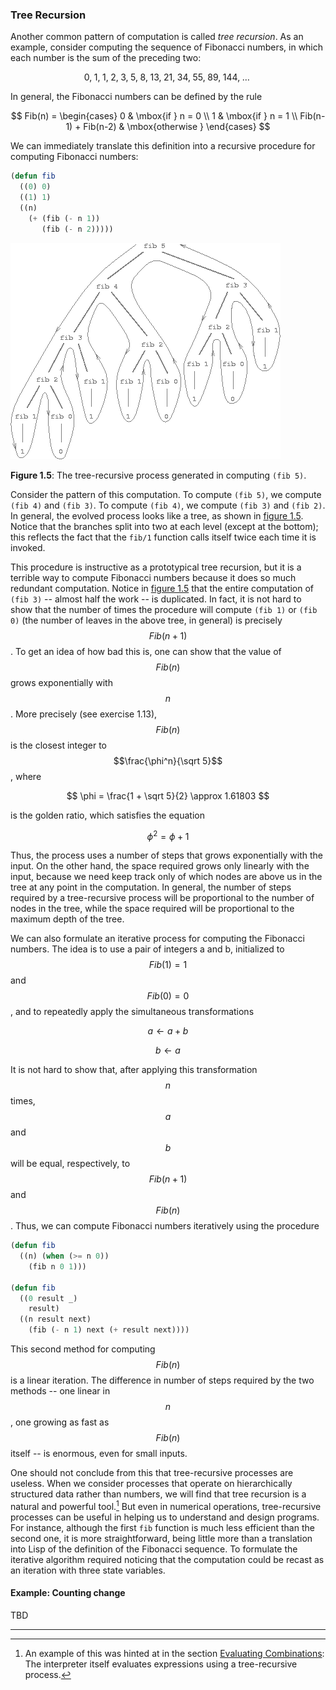 ### Tree Recursion

Another common pattern of computation is called *tree recursion*. As an example, consider computing the sequence of Fibonacci numbers, in which each number is the sum of the preceding two:

$$
0,\;1,\;1,\;2,\;3,\;5,\;8,\;13,\;21,\;34,\;55,\;89,\;144,\; \ldots\;
$$

In general, the Fibonacci numbers can be defined by the rule 
 
$$
Fib(n) =
\begin{cases}
0 & \mbox{if } n = 0 \\
1 & \mbox{if } n = 1  \\
Fib(n-1) + Fib(n-2) & \mbox{otherwise }
\end{cases}
$$

We can immediately translate this definition into a recursive procedure for computing Fibonacci numbers:
 
```lisp
(defun fib
  ((0) 0)
  ((1) 1)
  ((n)
    (+ (fib (- n 1))
       (fib (- n 2)))))
```

<a name="figure-5"></a>
![The tree-recursive process generated in computing (fib 5)](images/ch1-Z-G-13.png)

**Figure 1.5**:  The tree-recursive process generated in computing ``(fib 5)``.

Consider the pattern of this computation. To compute ``(fib 5)``, we compute ``(fib 4)`` and ``(fib 3)``. To compute ``(fib 4)``, we compute ``(fib 3)`` and ``(fib 2)``. In general, the evolved process looks like a tree, as shown in [figure 1.5](#figure-5). Notice that the branches split into two at each level (except at the bottom); this reflects the fact that the ``fib/1`` function calls itself twice each time it is invoked.

This procedure is instructive as a prototypical tree recursion, but it is a terrible way to compute Fibonacci numbers because it does so much redundant computation. Notice in [figure 1.5](#figure-5) that the entire computation of ``(fib 3)`` -- almost half the work -- is duplicated. In fact, it is not hard to show that the number of times the procedure will compute ``(fib 1)`` or ``(fib 0)`` (the number of leaves in the above tree, in general) is precisely $$Fib(n + 1)$$. To get an idea of how bad this is, one can show that the value of $$Fib(n)$$ grows exponentially with $$n$$. More precisely (see exercise 1.13), $$Fib(n)$$ is the closest integer to $$\frac{\phi^n}{\sqrt 5}$$, where

$$
\phi = \frac{1 + \sqrt 5}{2} \approx 1.61803
$$

is the golden ratio, which satisfies the equation

$$
\phi^2 = \phi + 1
$$

Thus, the process uses a number of steps that grows exponentially with the input. On the other hand, the space required grows only linearly with the input, because we need keep track only of which nodes are above us in the tree at any point in the computation. In general, the number of steps required by a tree-recursive process will be proportional to the number of nodes in the tree, while the space required will be proportional to the maximum depth of the tree.

We can also formulate an iterative process for computing the Fibonacci numbers. The idea is to use a pair of integers a and b, initialized to $$Fib(1) = 1$$ and $$Fib(0) = 0$$, and to repeatedly apply the simultaneous transformations 

$$a \gets a + b$$

$$b \gets a $$

It is not hard to show that, after applying this transformation $$n$$ times, $$a$$ and $$b$$ will be equal, respectively, to $$Fib(n + 1)$$ and $$Fib(n)$$. Thus, we can compute Fibonacci numbers iteratively using the procedure

```lisp
(defun fib
  ((n) (when (>= n 0))
    (fib n 0 1)))

(defun fib
  ((0 result _)
    result)
  ((n result next)
    (fib (- n 1) next (+ result next))))
```

This second method for computing $$Fib(n)$$ is a linear iteration. The difference in number of steps required by the two methods -- one linear in $$n$$, one growing as fast as $$Fib(n)$$ itself -- is enormous, even for small inputs.

One should not conclude from this that tree-recursive processes are useless. When we consider processes that operate on hierarchically structured data rather than numbers, we will find that tree recursion is a natural and powerful tool.[^1] But even in numerical operations, tree-recursive processes can be useful in helping us to understand and design programs. For instance, although the first ``fib`` function is much less efficient than the second one, it is more straightforward, being little more than a translation into Lisp of the definition of the Fibonacci sequence. To formulate the iterative algorithm required noticing that the computation could be recast as an iteration with three state variables.

#### Example: Counting change

TBD

----

[^1]: An example of this was hinted at in the section [Evaluating Combinations](): The interpreter itself evaluates expressions using a tree-recursive process. 





